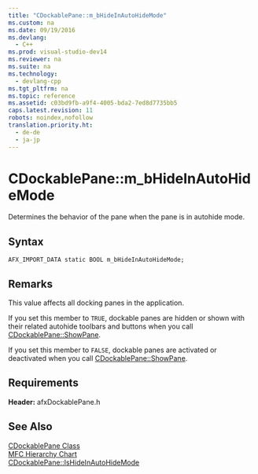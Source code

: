 ```yaml
---
title: "CDockablePane::m_bHideInAutoHideMode"
ms.custom: na
ms.date: 09/19/2016
ms.devlang: 
  - C++
ms.prod: visual-studio-dev14
ms.reviewer: na
ms.suite: na
ms.technology: 
  - devlang-cpp
ms.tgt_pltfrm: na
ms.topic: reference
ms.assetid: c03bd9fb-a9f4-4005-bda2-7ed8d7735bb5
caps.latest.revision: 11
robots: noindex,nofollow
translation.priority.ht: 
  - de-de
  - ja-jp
---
```

# CDockablePane::m_bHideInAutoHideMode
Determines the behavior of the pane when the pane is in autohide mode.  
  
## Syntax  
  
```  
AFX_IMPORT_DATA static BOOL m_bHideInAutoHideMode;  
```  
  
## Remarks  
 This value affects all docking panes in the application.  
  
 If you set this member to `TRUE`, dockable panes are hidden or shown with their related autohide toolbars and buttons when you call [CDockablePane::ShowPane](../vs140/CDockablePane--ShowPane.md).  
  
 If you set this member to `FALSE`, dockable panes are activated or deactivated when you call [CDockablePane::ShowPane](../vs140/CDockablePane--ShowPane.md).  
  
## Requirements  
 **Header:** afxDockablePane.h  
  
## See Also  
 [CDockablePane Class](../vs140/CDockablePane-Class.md)   
 [MFC Hierarchy Chart](../vs140/Hierarchy-Chart.md)   
 [CDockablePane::IsHideInAutoHideMode](../vs140/CDockablePane--IsHideInAutoHideMode.md)